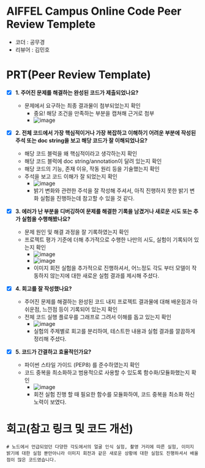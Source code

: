 # AIFFEL Campus Online Code Peer Review Templete
- 코더 : 공무경
- 리뷰어 : 김민호


# PRT(Peer Review Template)
- [X]  **1. 주어진 문제를 해결하는 완성된 코드가 제출되었나요?**
    - 문제에서 요구하는 최종 결과물이 첨부되었는지 확인
        - 중요! 해당 조건을 만족하는 부분을 캡쳐해 근거로 첨부
        - ![image](https://github.com/user-attachments/assets/fcf96f29-9e30-4455-b2ec-a4a552c29294)

    
- [X]  **2. 전체 코드에서 가장 핵심적이거나 가장 복잡하고 이해하기 어려운 부분에 작성된 
주석 또는 doc string을 보고 해당 코드가 잘 이해되었나요?**
    - 해당 코드 블럭을 왜 핵심적이라고 생각하는지 확인
    - 해당 코드 블럭에 doc string/annotation이 달려 있는지 확인
    - 해당 코드의 기능, 존재 이유, 작동 원리 등을 기술했는지 확인
    - 주석을 보고 코드 이해가 잘 되었는지 확인
        - ![image](https://github.com/user-attachments/assets/295b64f7-f663-4e49-803f-2e42eafcd8ad)
        - 밝기 변화와 관련한 주석을 잘 작성해 주셔서, 아직 진행하지 못한 밝기 변화 실험을 진행하는데 참고할 수 있을 것 같다. 


        
- [X]  **3. 에러가 난 부분을 디버깅하여 문제를 해결한 기록을 남겼거나
새로운 시도 또는 추가 실험을 수행해봤나요?**
    - 문제 원인 및 해결 과정을 잘 기록하였는지 확인
    - 프로젝트 평가 기준에 더해 추가적으로 수행한 나만의 시도, 
    실험이 기록되어 있는지 확인
        - ![image](https://github.com/user-attachments/assets/38e3290b-7bcc-4e25-a83a-66856d5995e8)
        - ![image](https://github.com/user-attachments/assets/874429a8-32df-4186-b7fd-643838d68eb0)
        - 이미지 회전 실험을 추가적으로 진행하셔서, 어느정도 각도 부터 모델이 작동하지 않는지에 대한 새로운 실험 결과를 제시해 주셨다.

        
- [X]  **4. 회고를 잘 작성했나요?**
    - 주어진 문제를 해결하는 완성된 코드 내지 프로젝트 결과물에 대해
    배운점과 아쉬운점, 느낀점 등이 기록되어 있는지 확인
    - 전체 코드 실행 플로우를 그래프로 그려서 이해를 돕고 있는지 확인
        - ![image](https://github.com/user-attachments/assets/64270573-4a19-43cb-93b0-a9a45f5bafe4)
        - 실험의 주제별로 회고를 분리하여, 테스트한 내용과 실험 결과를 깔끔하게 정리해 주셨다.

        
- [X]  **5. 코드가 간결하고 효율적인가요?**
    - 파이썬 스타일 가이드 (PEP8) 를 준수하였는지 확인
    - 코드 중복을 최소화하고 범용적으로 사용할 수 있도록 함수화/모듈화했는지 확인
        - ![image](https://github.com/user-attachments/assets/9388b157-be34-48e7-8231-7d6fdbaab27b)
        - 회전 실험 진행 할 때 필요한 함수를 모듈화하여, 코드 중복을 최소화 하신 노력이 보였다.




# 회고(참고 링크 및 코드 개선)
```
# 노드에서 언급되었던 다양한 각도에서의 얼굴 인식 실험, 촬영 거리에 따른 실험, 이미지 밝기에 대한 실험 뿐만아니라 이미지 회전과 같은 새로운 상황에 대한 실험도 진행하셔서 배울 점이 많은 코드였습니다.
```
